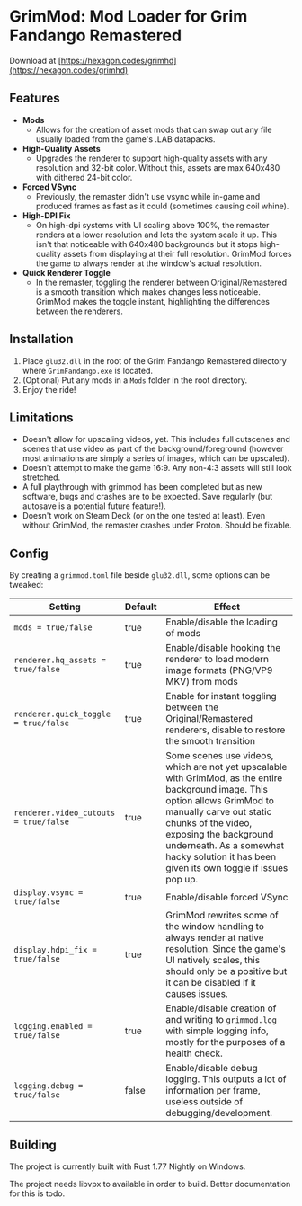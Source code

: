 # GrimMod: Mod Loader for Grim Fandango Remastered

Download at [https://hexagon.codes/grimhd](https://hexagon.codes/grimhd)

## Features

* **Mods**
  - Allows for the creation of asset mods that can swap out any file usually loaded from the game's .LAB datapacks.
* **High-Quality Assets**
  - Upgrades the renderer to support high-quality assets with any resolution and 32-bit color. Without this, assets are max 640x480 with dithered 24-bit color.
* **Forced VSync**
  - Previously, the remaster didn't use vsync while in-game and produced frames as fast as it could (sometimes causing coil whine).
* **High-DPI Fix**
  - On high-dpi systems with UI scaling above 100%, the remaster renders at a lower resolution and lets the system scale it up. This isn't that noticeable with 640x480 backgrounds but it stops high-quality assets from displaying at their full resolution. GrimMod forces the game to always render at the window's actual resolution.
* **Quick Renderer Toggle**
  - In the remaster, toggling the renderer between Original/Remastered is a smooth transition which makes changes less noticeable. GrimMod makes the toggle instant, highlighting the differences between the renderers.

## Installation

1. Place `glu32.dll` in the root of the Grim Fandango Remastered directory where `GrimFandango.exe` is located.
2. (Optional) Put any mods in a `Mods` folder in the root directory.
3. Enjoy the ride!

## Limitations

* Doesn't allow for upscaling videos, yet. This includes full cutscenes and scenes that use video as part of the background/foreground (however most animations are simply a series of images, which can be upscaled).
* Doesn't attempt to make the game 16:9. Any non-4:3 assets will still look stretched.
* A full playthrough with grimmod has been completed but as new software, bugs and crashes are to be expected. Save regularly (but autosave is a potential future feature!).
* Doesn't work on Steam Deck (or on the one tested at least). Even without GrimMod, the remaster crashes under Proton. Should be fixable.

## Config

By creating a `grimmod.toml` file beside `glu32.dll`, some options can be tweaked:

| Setting                               | Default | Effect |
| ------------------------------------- | ------- | ------ |
| `mods = true/false`                   | true    | Enable/disable the loading of mods |
| `renderer.hq_assets = true/false`     | true    | Enable/disable hooking the renderer to load modern image formats (PNG/VP9 MKV) from mods |
| `renderer.quick_toggle = true/false`  | true    | Enable for instant toggling between the Original/Remastered renderers, disable to restore the smooth transition |
| `renderer.video_cutouts = true/false` | true    | Some scenes use videos, which are not yet upscalable with GrimMod, as the entire background image. This option allows GrimMod to manually carve out static chunks of the video, exposing the background underneath. As a somewhat hacky solution it has been given its own toggle if issues pop up. |
| `display.vsync = true/false`          | true    | Enable/disable forced VSync |
| `display.hdpi_fix = true/false`       | true    | GrimMod rewrites some of the window handling to always render at native resolution. Since the game's UI natively scales, this should only be a positive but it can be disabled if it causes issues. |
| `logging.enabled = true/false`        | true    | Enable/disable creation of and writing to `grimmod.log` with simple logging info, mostly for the purposes of a health check. |
| `logging.debug = true/false`          | false   | Enable/disable debug logging. This outputs a lot of information per frame, useless outside of debugging/development. |

## Building

The project is currently built with Rust 1.77 Nightly on Windows.

The project needs libvpx to available in order to build. Better documentation for this is todo.
